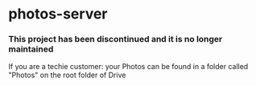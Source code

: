 # photos-server

### This project has been discontinued and it is no longer maintained
If you are a techie customer: your Photos can be found in a folder called "Photos" on the root folder of Drive
